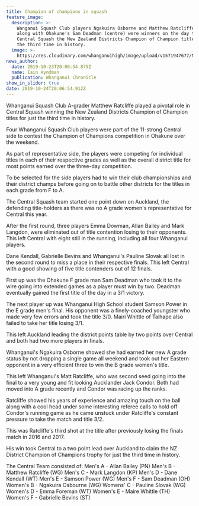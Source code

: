 ```yaml
---
title: Champion of champions in squash
feature_image:
  description: >-
    Wanganui Squash Club players Ngakuira Osborne and Matthew Ratcliffe (right)
    along with Ohakune's Sam Deadman (centre) were winners on the day to give
    Central Squash the New Zealand Districts Champion of Champion title for just
    the third time in history.
  image: >-
    https://res.cloudinary.com/whanganuihigh/image/upload/v1571947677/News/Ngakuira_Osborne.Chron_24.10.19.jpg
news_author:
  date: 2019-10-23T20:06:54.875Z
  name: Iain Hyndman
  publication: Whanganui Chronicle
show_in_slider: true
date: 2019-10-24T20:06:54.912Z
---
```

Whanganui Squash Club A-grader Matthew Ratcliffe played a pivotal role in Central Squash winning the New Zealand Districts Champion of Champion titles for just the third time in history.

Four Whanganui Squash Club players were part of the 11-strong Central side to contest the Champion of Champions competition in Ohakune over the weekend.

As part of representative side, the players were competing for individual titles in each of their respective grades as well as the overall district title for most points earned over the three-day competition.

To be selected for the side players had to win their club championships and their district champs before going on to battle other districts for the titles in each grade from F to A.

The Central Squash team started one point down on Auckland, the defending title-holders as there was no A grade women's representative for Central this year.

After the first round, three players Emma Dowman, Allan Bailey and Mark Langdon, were eliminated out of title contention losing to their opponents. This left Central with eight still in the running, including all four Whanganui players.

Dane Kendall, Gabrielle Bevins and Whanganui's Pauline Slovak all lost in the second round to miss a place in their respective finals. This left Central with a good showing of five title contenders out of 12 finals.

First up was the Ohakune F grade man Sam Deadman who took it to the wire going into extended games as a player must win by two. Deadman eventually gained the first title of the day in a 3/1 victory.

The next player up was Whanganui High School student Samson Power in the E grade men's final. His opponent was a finely-coached youngster who made very few errors and took the title 3/0. Mairi Whittle of Taihape also failed to take her title losing 3/1.

This left Auckland leading the district points table by two points over Central and both had two more players in finals.

Whanganui's Ngakuira Osborne showed she had earned her new A grade status by not dropping a single game all weekend and took out her Eastern opponent in a very efficient three to win the B grade women's title.

This left Whanganui's Matt Ratcliffe, who was second seed going into the final to a very young and fit looking Aucklander Jack Condor. Both had moved into A grade recently and Condor was racing up the ranks.

Ratcliffe showed his years of experience and amazing touch on the ball along with a cool head under some interesting referee calls to hold off Condor's running game as he came unstuck under Ratcliffe's constant pressure to take the match and title 3/2.

This was Ratcliffe's third shot at the title after previously losing the finals match in 2016 and 2017.

His win took Central to a two point lead over Auckland to claim the NZ District Champion of Champions trophy for just the third time in history.

The Central Team consisted of:
Men's A - Allan Bailey (PN)
Men's B - Matthew Ratcliffe (WG)
Men's C - Mark Langdon (KP)
Men's D - Dane Kendall (WT)
Men's E - Samson Power (WG)
Men's F - Sam Deadman (OH)
Women's B - Ngakuira Osbourne (WG)
Womens' C - Pauline Slovak (WG)
Women's D - Emma Foreman (WT)
Women's E - Maire Whittle (TH)
Women's F - Gabrielle Bevins (ST)

